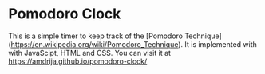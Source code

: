 # Pomodoro Clock
This is a simple timer to keep track of the [Pomodoro Technique] (https://en.wikipedia.org/wiki/Pomodoro_Technique). It is implemented with with JavaScipt, HTML and CSS. You can visit it at https://amdrija.github.io/pomodoro-clock/

